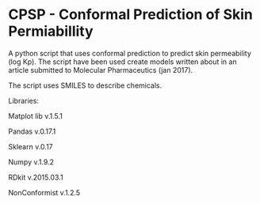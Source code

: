 # CPSP - Conformal Prediction of Skin Permiabillity
A python script that uses conformal prediction to predict skin permeability (log Kp). The script have been used create models written about in an article submitted to Molecular Pharmaceutics (jan 2017).

The script uses SMILES to describe chemicals. 


Libraries:

Matplot lib v.1.5.1

Pandas v.0.17.1

Sklearn v.0.17

Numpy v.1.9.2

RDkit v.2015.03.1

NonConformist v.1.2.5
